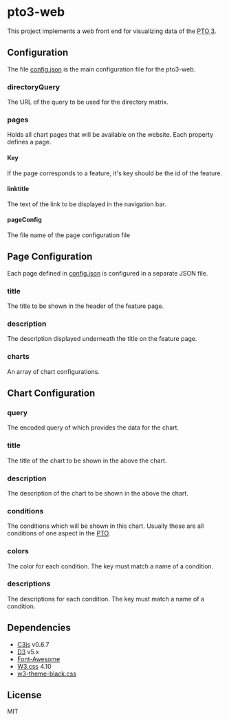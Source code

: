 # pto3-web
This project implements a web front end for visualizing data of the [PTO 3](https://github.com/mami-project/pto3-go).

## Configuration
The file [config.json](json/config.json) is the main configuration file for the pto3-web.
### directoryQuery
The URL of the query to be used for the directory matrix.
### pages
Holds all chart pages that will be available on the website. Each property defines a page.
#### Key
If the page corresponds to a feature, it's key should be the id of the feature.
#### linktitle
The text of the link to be displayed in the navigation bar.
#### pageConfig
The file name of the page configuration file

## Page Configuration
Each page defined in [config.json](json/config.json) is configured in a separate JSON file.
### title
The title to be shown in the header of the feature page.
### description
The description displayed underneath the title on the feature page.
### charts
An array of chart configurations.

## Chart Configuration
### query
The encoded query of which provides the data for the chart.
### title
The title of the chart to be shown in the above the chart.
### description
The description of the chart to be shown in the above the chart.
### conditions
The conditions which will be shown in this chart. Usually these are all conditions of one aspect in the [PTO](https://github.com/mami-project/pto3-go).
### colors
The color for each condition. The key must match a name of a condition.
### descriptions
The descriptions for each condition. The key must match a name of a condition.

## Dependencies
+ [C3js](https://github.com/c3js/c3) v0.6.7
+ [D3](https://github.com/d3/d3) v5.x
+ [Font-Awesome](https://github.com/FortAwesome/Font-Awesome)
+ [W3.css](https://www.w3schools.com/w3css/4/w3.css) 4.10
+ [w3-theme-black.css](https://www.w3schools.com/lib/w3-theme-black.css)

## License
MIT
